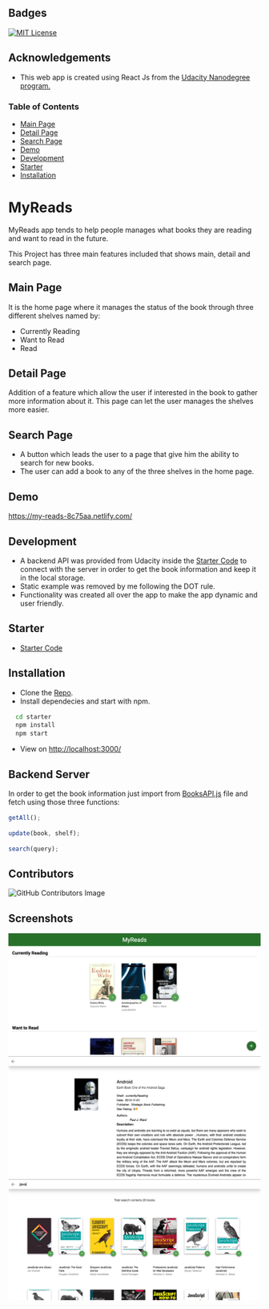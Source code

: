 
## Badges



[![MIT License](https://img.shields.io/github/followers/HassanLasheenn?style=social)](https://img.shields.io/github/followers/HassanLasheenn?style=social)


## Acknowledgements
 - This web app is created using React Js from the [Udacity Nanodegree program.](https://www.udacity.com/course/react-nanodegree--nd019)


### Table of Contents

* [Main Page](#mainpage)  
* [Detail Page](#detailpage)  
* [Search Page](#searchpage)   
* [Demo](#demo)
* [Development](#installation)
* [Starter](#installation)
* [Installation](#installation)

# MyReads

MyReads app tends to help people manages what books they are reading and want to read in the future.

This Project has three main features included that shows main, detail and search page.

## Main Page

It is the home page where it manages the status of the book through three different shelves named by:
* Currently Reading
* Want to Read 
* Read


## Detail Page

Addition of a feature which allow the user if interested in the book to gather more information about it.
This page can let the user manages the shelves more easier.

## Search Page

* A button which leads the user to a page that give him the ability to search for new books.
* The user can add a book to any of the three shelves in the home page.


## Demo

https://my-reads-8c75aa.netlify.com/


## Development

* A backend API was provided from Udacity inside the [Starter Code](#starter) to connect with the server in order to get the book information and keep it in the local storage.
* Static example was removed by me following the DOT rule.
* Functionality was created all over the app to make the app dynamic and user friendly.



## Starter

* [Starter Code](https://github.com/udacity/nd0191-c1-myreads/)


## Installation
* Clone the [Repo](https://github.com/udacity/nd0191-c1-myreads/).
* Install dependecies and start with npm.

```bash
  cd starter
  npm install
  npm start
```

* View on [http://localhost:3000/](http://localhost:3000/)

## Backend Server

In order to get the book information just import from [BooksAPI.js](https://github.com/udacity/nd0191-c1-myreads/blob/main/starter/src/BooksAPI.js) file and fetch using those three functions:

```js
getAll();
```
```js
update(book, shelf);
```
```js
search(query);
```

## Contributors

![GitHub Contributors Image](https://contrib.rocks/image?repo=Hassanlasheenn/MyReads-Udacity)


    
## Screenshots

![](Screen%20Shot%202022-10-14%20at%203.03.11%20PM.png)
![](Screen%20Shot%202022-10-14%20at%203.04.26%20PM.png)
![](Screen%20Shot%202022-10-14%20at%203.04.47%20PM.png)
